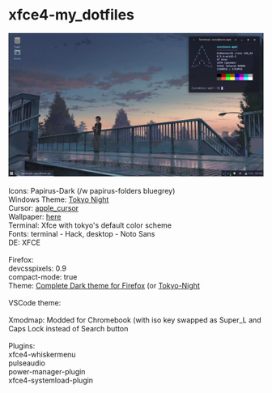 # xfce4-my_dotfiles
<img src="screenshot.png" width="550" height="" > <br> <br>
Icons: Papirus-Dark (/w papirus-folders bluegrey) <br>
Windows Theme: <a href="https://github.com/Fausto-Korpsvart/Tokyo-Night-GTK-Theme">Tokyo Night</a>  <br> 
Cursor: <a href="https://github.com/ful1e5/apple_cursor">apple_cursor</a>  <br>
Wallpaper: <a href="https://wallpapers.com/images/hd/your-name-taki-at-the-bridge-bvqeg88bjlbm7u7t.jpg">here</a>  <br>
Terminal: Xfce with tokyo's default color scheme <br>
Fonts: terminal - Hack, desktop - Noto Sans  <br>
DE: XFCE  <br> <br>
Firefox: <br>
devcsspixels: 0.9 <br>
compact-mode: true <br>
Theme: <a href="https://addons.mozilla.org/en-US/firefox/addon/complete-black-theme-for-firef">Complete Dark theme for Firefox</a> (or <a href="https://addons.mozilla.org/en-US/firefox/addon/tokyonight_vim/">Tokyo-Night</a> <br> <br>
VSCode theme: <a href="https://github.com/enkia/tokyo-night-vscode-theme"></a> <br> <br>
Xmodmap: Modded for Chromebook (with iso key swapped as Super_L and Caps Lock instead of Search button <br> <br>
Plugins: <br>
xfce4-whiskermenu <br>
pulseaudio <br>
power-manager-plugin <br>
xfce4-systemload-plugin <br>
